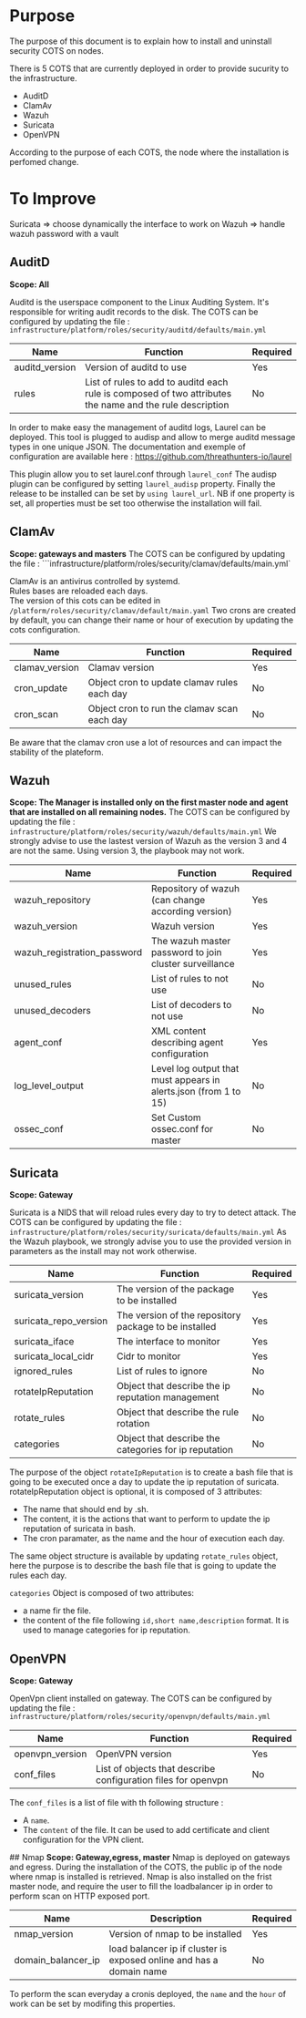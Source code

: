 # Purpose
The purpose of this document is to explain how to install and uninstall 
security COTS on nodes.

There is 5 COTS that are currently deployed in order to provide sucurity to the 
infrastructure. 

- AuditD
- ClamAv
- Wazuh
- Suricata
- OpenVPN

According to the purpose of each COTS, the node where the installation is perfomed change.

# To Improve
Suricata => choose dynamically the interface to work on 
Wazuh => handle wazuh password with a vault 

## AuditD
**Scope: All**

Auditd is the userspace component to the Linux Auditing System. It's responsible for writing audit records to the disk.
The COTS can be configured by updating the file : ```infrastructure/platform/roles/security/auditd/defaults/main.yml```

| Name | Function | Required |
|------|----------|----------|
|  auditd_version    |    Version of auditd to use      |   Yes   |
|  rules   |   List of rules to add to auditd each rule is composed of two attributes the name and the rule description      |     No     |

In order to make easy the management of auditd logs, Laurel can be deployed.
This tool is plugged to audisp and allow to merge auditd message types in one unique JSON.
The documentation and exemple of configuration are available here : https://github.com/threathunters-io/laurel

This plugin allow you to set laurel.conf through `laurel_conf`
The audisp plugin can be configured by setting `laurel_audisp` property.
Finally the release to be installed can be set by `using laurel_url`.
NB if one property is set, all properties must be set too otherwise the installation will fail. 

## ClamAv
**Scope: gateways and masters**
The COTS can be configured by updating the file : ```infrastructure/platform/roles/security/clamav/defaults/main.yml`

ClamAv is an antivirus controlled by systemd.  
Rules bases are reloaded each days.  
The version of this cots can be edited in ```/platform/roles/security/clamav/default/main.yaml```
Two crons are created by default, you can change their name or hour of execution by updating the cots configuration.

| Name | Function | Required |
|------|----------|----------|
|  clamav_version   | Clamav version  |    Yes      |     
|  cron_update |  Object cron to update clamav rules each day | No  |
|  cron_scan |  Object cron to run the clamav scan each day | No  |

Be aware that the clamav cron use a lot of resources and can impact the stability of the plateform.
## Wazuh
**Scope: The Manager is installed only on the first master node and agent that are installed on all remaining nodes.** 
The COTS can be configured by updating the file : ```infrastructure/platform/roles/security/wazuh/defaults/main.yml```
We strongly advise to use the lastest version of Wazuh as the version 3 and 4 are not the same. Using version 3, the playbook may not work.

| Name | Function | Required |
|------|----------|----------|
| wazuh_repository    |    Repository of wazuh (can change according version)     |   Yes   |
| wazuh_version   | Wazuh version  |    Yes      |     
| wazuh_registration_password  |  The wazuh master password to join cluster surveillance  |  Yes |
| unused_rules  |  List of rules to not use  |  No |
| unused_decoders  |  List of decoders to not use  |  No |
| agent_conf  |  XML content describing agent configuration  |  Yes |
| log_level_output  |  Level log output that must appears in alerts.json (from 1 to 15)  |  No |
| ossec_conf  | Set Custom ossec.conf for master  |  No |


## Suricata
**Scope: Gateway**

Suricata is a NIDS that will reload rules every day to try to detect attack. 
The COTS can be configured by updating the file : ```infrastructure/platform/roles/security/suricata/defaults/main.yml```
As the Wazuh playbook, we strongly advise you to use the provided version in parameters as the install may not work otherwise.

| Name | Function | Required |
|------|----------|----------|
| suricata_version    |  The version of the package to be installed  |   Yes   |
| suricata_repo_version   | The version of the repository package to be installed  |    Yes      |     
| suricata_iface  |  The interface to monitor  |  Yes |
| suricata_local_cidr  |  Cidr to monitor  |  Yes |
| ignored_rules  |  List of rules to ignore  |  No |
| rotateIpReputation  |  Object that describe the ip reputation management  |  No |
| rotate_rules  |  Object that describe the rule rotation  |  No |
| categories | Object that describe the categories for ip reputation | No |

The purpose of the object `rotateIpReputation` is to create a bash file that is going to be executed once a day to update the ip reputation of suricata.
rotateIpReputation object is optional, it is composed of 3 attributes:

- The name that should end by .sh.
- The content, it is the actions that want to perform to update the ip reputation of suricata in bash.
- The cron paramater, as the name and the hour of execution each day.

The same object structure is available by updating `rotate_rules` object, here the purpose is to describe the bash file that is going to update the rules each day.

`categories` Object is composed of two attributes:

- a name fir the file.
- the content of the file following `id,short name,description` format. 
It is used to manage categories for ip reputation. 

## OpenVPN 
**Scope: Gateway**

OpenVpn client installed on gateway.
The COTS can be configured by updating the file : ```infrastructure/platform/roles/security/openvpn/defaults/main.yml```

| Name | Function | Required |
|------|----------|----------|
| openvpn_version    |   OpenVPN version     |   Yes   |
| conf_files   | List of objects that describe configuration files for openvpn  |    No      |     

The `conf_files` is a list of file with th following structure :

- A `name`.
- The `content` of the file. 
It can be used to add certificate and client configuration for the VPN client.

## Nmap
**Scope: Gateway,egress, master**
Nmap is deployed on gateways and egress. During the installation of the COTS, the public ip
of the node where nmap is installed is retrieved.
Nmap is also installed on the frist master node, and require the user to fill the loadbalancer ip
in order to perform scan on HTTP exposed port.

| Name               | Description                                                         | Required |
|--------------------|---------------------------------------------------------------------|----------|
| nmap_version       | Version of nmap to be installed                                     | Yes      |
| domain_balancer_ip | load balancer ip if cluster is exposed online and has a domain name | No       |

To perform the scan everyday a cronis deployed, the `name` and the `hour` of work can be set
by modifing this properties.
